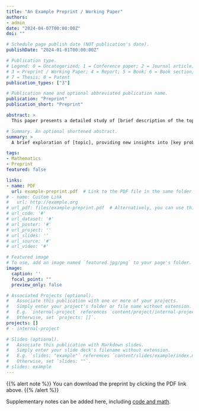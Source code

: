 ```yaml
---
title: "An Example Preprint / Working Paper"
authors:
- admin
date: "2024-04-07T00:00:00Z"
doi: ""

# Schedule page publish date (NOT publication's date).
publishDate: "2024-01-01T00:00:00Z"

# Publication type.
# Legend: 0 = Uncategorized; 1 = Conference paper; 2 = Journal article;
# 3 = Preprint / Working Paper; 4 = Report; 5 = Book; 6 = Book section;
# 7 = Thesis; 8 = Patent
publication_types: ["3"]

# Publication name and optional abbreviated publication name.
publication: "Preprint"
publication_short: "Preprint"

abstract: >
  This paper presents a detailed study of [brief description of the topic]. The research explores [key problem or method] and provides insights into [main outcome]. This work extends previous studies in [related fields or prior research] and introduces a new perspective on [specific mathematical concept].

# Summary. An optional shortened abstract.
summary: >
  A brief exploration of [topic], providing new insights into [key problem or method].

tags:
- Mathematics
- Preprint
featured: false

links:
- name: PDF
  url: example-preprint.pdf  # Link to the PDF file in the same folder
# - name: Custom Link
#   url: http://example.org
# url_pdf: files/example-preprint.pdf  # Alternatively, you can use this line for the direct PDF link.
# url_code: '#'
# url_dataset: '#'
# url_poster: '#'
# url_project: ''
# url_slides: ''
# url_source: '#'
# url_video: '#'

# Featured image
# To use, add an image named `featured.jpg/png` to your page's folder. 
image:
  caption: ''
  focal_point: ""
  preview_only: false

# Associated Projects (optional).
#   Associate this publication with one or more of your projects.
#   Simply enter your project's folder or file name without extension.
#   E.g. `internal-project` references `content/project/internal-project/index.md`.
#   Otherwise, set `projects: []`.
projects: []
# - internal-project

# Slides (optional).
#   Associate this publication with Markdown slides.
#   Simply enter your slide deck's filename without extension.
#   E.g. `slides: "example"` references `content/slides/example/index.md`.
#   Otherwise, set `slides: ""`.
# slides: example
---
```


{{% alert note %}}
You can download the preprint by clicking the PDF link above.
{{% /alert %}}

Supplementary notes can be added here, including [code and math](https://sourcethemes.com/academic/docs/writing-markdown-latex/).
